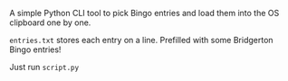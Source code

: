 A simple Python CLI tool to pick Bingo entries and load them into the OS clipboard one by one.

`entries.txt` stores each entry on a line. Prefilled with some Bridgerton Bingo entries!

Just run `script.py`